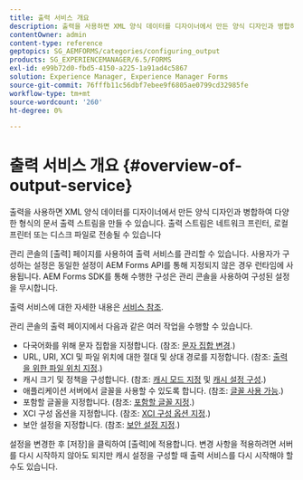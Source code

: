 ```yaml
---
title: 출력 서비스 개요
description: 출력을 사용하면 XML 양식 데이터를 디자이너에서 만든 양식 디자인과 병합하여 다양한 형식의 문서 출력 스트림을 만들 수 있습니다.
contentOwner: admin
content-type: reference
geptopics: SG_AEMFORMS/categories/configuring_output
products: SG_EXPERIENCEMANAGER/6.5/FORMS
exl-id: e99b72d0-fbd5-4150-a225-1a91ad4c5867
solution: Experience Manager, Experience Manager Forms
source-git-commit: 76fffb11c56dbf7ebee9f6805ae0799cd32985fe
workflow-type: tm+mt
source-wordcount: '260'
ht-degree: 0%

---
```


# 출력 서비스 개요 {#overview-of-output-service}

출력을 사용하면 XML 양식 데이터를 디자이너에서 만든 양식 디자인과 병합하여 다양한 형식의 문서 출력 스트림을 만들 수 있습니다. 출력 스트림은 네트워크 프린터, 로컬 프린터 또는 디스크 파일로 전송될 수 있습니다

관리 콘솔의 [출력] 페이지를 사용하여 출력 서비스를 관리할 수 있습니다. 사용자가 구성하는 설정은 동일한 설정이 AEM Forms API를 통해 지정되지 않은 경우 런타임에 사용됩니다. AEM Forms SDK를 통해 수행한 구성은 관리 콘솔을 사용하여 구성된 설정을 무시합니다.

출력 서비스에 대한 자세한 내용은 [서비스 참조](https://www.adobe.com/go/learn_aemforms_services_61).

관리 콘솔의 출력 페이지에서 다음과 같은 여러 작업을 수행할 수 있습니다.

* 다국어화를 위해 문자 집합을 지정합니다. (참조: [문자 집합 변경](/help/forms/using/admin-help/change-character-set.md#change-the-character-set).)
* URL, URI, XCI 및 파일 위치에 대한 절대 및 상대 경로를 지정합니다. (참조: [출력을 위한 파일 위치 지정](/help/forms/using/admin-help/specify-file-locations-output.md#specify-file-locations-for-output).)
* 캐시 크기 및 정책을 구성합니다. (참조: [캐시 모드 지정](/help/forms/using/admin-help/configuring-caching-output.md#specifying-the-cache-mode) 및 [캐시 설정 구성](/help/forms/using/admin-help/configuring-caching-output.md#configuring-cache-settings).)
* 애플리케이션 서버에서 글꼴을 사용할 수 있도록 합니다. (참조: [글꼴 사용 가능](/help/forms/using/admin-help/make-fonts-available.md#make-fonts-available).)
* 포함할 글꼴을 지정합니다. (참조: [포함할 글꼴 지정](/help/forms/using/admin-help/specify-fonts-embed.md#specify-fonts-to-embed).)
* XCI 구성 옵션을 지정합니다. (참조: [XCI 구성 옵션 지정](/help/forms/using/admin-help/specify-xci-configuration-options.md#specify-xci-configuration-options).)
* 보안 설정을 지정합니다. (참조: [보안 설정 지정](/help/forms/using/admin-help/specify-security-settings.md#specify-security-settings).)

설정을 변경한 후 [저장]을 클릭하여 [출력]에 적용합니다. 변경 사항을 적용하려면 서버를 다시 시작하지 않아도 되지만 캐시 설정을 구성할 때 출력 서비스를 다시 시작해야 할 수도 있습니다.
